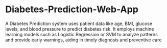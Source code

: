 # Diabetes-Prediction-Web-App
A Diabetes Prediction system uses patient data like age, BMI, glucose levels, and blood pressure to predict diabetes risk. It employs machine learning models such as Logistic Regression or SVM to analyze patterns and provide early warnings, aiding in timely diagnosis and preventive care
